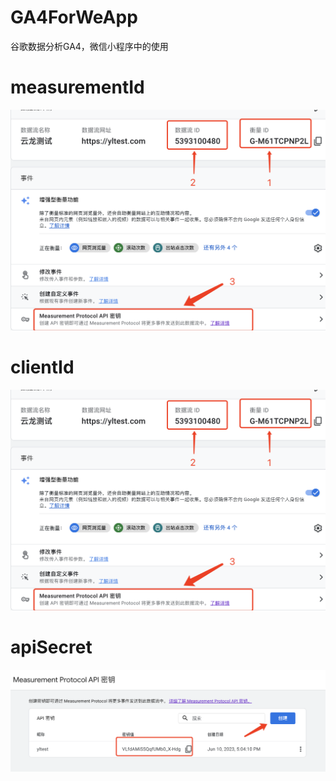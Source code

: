 # GA4ForWeApp
谷歌数据分析GA4，微信小程序中的使用

# measurementId
![](https://github.com/weiyunhelong/GA4ForWeApp/blob/main/imgs/tu1.png)

# clientId
![](https://github.com/weiyunhelong/GA4ForWeApp/blob/main/imgs/tu1.png)

# apiSecret
![](https://github.com/weiyunhelong/GA4ForWeApp/blob/main/imgs/tu2.png)




